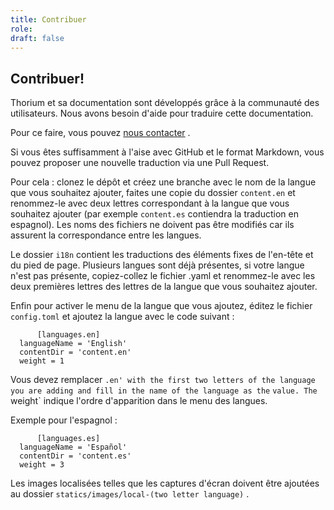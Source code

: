 ```yaml
---
title: Contribuer
role: 
draft: false
---
```


## Contribuer!

Thorium et sa documentation sont développés grâce à la communauté des utilisateurs. Nous avons besoin d'aide pour traduire cette documentation.

Pour ce faire, vous pouvez [nous contacter](https://www.edrlab.org/contact/) .

Si vous êtes suffisamment à l'aise avec GitHub et le format Markdown, vous pouvez proposer une nouvelle traduction via une Pull Request.

Pour cela : clonez le dépôt et créez une branche avec le nom de la langue que vous souhaitez ajouter, faites une copie du dossier `content.en` et renommez-le avec deux lettres correspondant à la langue que vous souhaitez ajouter (par exemple `content.es` contiendra la traduction en espagnol). Les noms des fichiers ne doivent pas être modifiés car ils assurent la correspondance entre les langues.

Le dossier `i18n` contient les traductions des éléments fixes de l'en-tête et du pied de page. Plusieurs langues sont déjà présentes, si votre langue n'est pas présente, copiez-collez le fichier .yaml et renommez-le avec les deux premières lettres des lettres de la langue que vous souhaitez ajouter.

Enfin pour activer le menu de la langue que vous ajoutez, éditez le fichier `config.toml` et ajoutez la langue avec le code suivant :

```
      [languages.en]
  languageName = 'English'
  contentDir = 'content.en'
  weight = 1
```

Vous devez remplacer `.en' with the first two letters of the language you are adding and fill in the name of the language as the` `value. The` weight` indique l'ordre d'apparition dans le menu des langues.

Exemple pour l'espagnol :

```
      [languages.es]
  languageName = 'Español'
  contentDir = 'content.es'
  weight = 3
```

Les images localisées telles que les captures d'écran doivent être ajoutées au dossier `statics/images/local-(two letter language)` .
